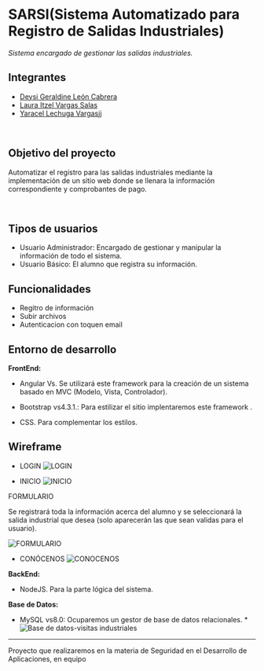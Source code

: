 # SARSI(Sistema Automatizado para Registro de Salidas Industriales)
_Sistema encargado de gestionar las salidas industriales._

## Integrantes

* [Deysi Geraldine León Cabrera](https://github.com/geraldineleon)
* [Laura Itzel Vargas Salas](https://github.com/Lau16Itzel)
* [Yaracel Lechuga Vargas](https://github.com/yaracel0599)jj
<br>

## Objetivo del proyecto

Automatizar el registro para las salidas industriales mediante la 
implementación de un sitio web donde se llenara la información correspondiente 
y comprobantes de pago. 

<br>

## Tipos de usuarios
* Usuario Administrador: Encargado de gestionar y manipular la información de todo el sistema.
* Usuario Básico: El alumno que registra su información.
## Funcionalidades
* Regitro de información
* Subir archivos
* Autenticacion con toquen email 
## Entorno de desarrollo

<strong>FrontEnd:</strong>

* Angular Vs. Se utilizará este framework para la creación de un sistema basado en MVC (Modelo, Vista, Controlador).

* Bootstrap vs4.3.1.: Para estilizar el sitio implentaremos este framework .

* CSS. Para complementar los estilos.

## Wireframe

* LOGIN
![LOGIN](https://user-images.githubusercontent.com/79295089/111938311-45be7c00-8a8f-11eb-94a9-eac5bdff7b58.png)

* INICIO
![INICIO](https://user-images.githubusercontent.com/79295089/111938352-5cfd6980-8a8f-11eb-8aca-7a38aa6b1f8e.png)

<p>FORMULARIO</p>
Se registrará toda la información acerca del alumno y se seleccionará la salida industrial que desea (solo aparecerán las que sean validas para el usuario).

![FORMULARIO](https://user-images.githubusercontent.com/79295089/111938381-70103980-8a8f-11eb-9e39-2ab4aee3139e.png)

* CONÓCENOS
![CONOCENOS](https://user-images.githubusercontent.com/79295089/111938408-7ef6ec00-8a8f-11eb-99b4-767954855969.png)

<strong>BackEnd:</strong>

* NodeJS. Para la parte lógica del sistema.

<strong>Base de Datos:</strong>

* MySQL vs8.0: Ocuparemos un gestor de base de datos relacionales.
*![Base de datos-visitas industriales](https://user-images.githubusercontent.com/79295089/111938539-d8f7b180-8a8f-11eb-9162-d09dcadc0809.jpeg)


<hr>

Proyecto que realizaremos en la materia de Seguridad en el Desarrollo de Aplicaciones, en equipo
